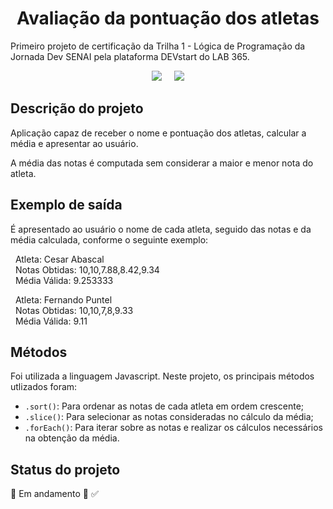 <h1 align="center"> Avaliação da pontuação dos atletas </h1>

Primeiro projeto de certificação da Trilha 1 - Lógica de Programação da Jornada Dev SENAI pela plataforma DEVstart do LAB 365.

<p align="center">
  <img loading="lazy" src="https://github.com/user-attachments/assets/00463754-9f8e-4569-919f-fd6209618d2b"/> 
  &nbsp;&nbsp;&nbsp;
  <img loading="lazy" src="https://github.com/user-attachments/assets/8a0e544f-fe7b-471f-ad3e-5beba6aaf67f"/>
</p>

## Descrição do projeto
Aplicação capaz de receber o nome e pontuação dos atletas, calcular a média e apresentar ao usuário.

A média das notas é computada sem considerar a maior e menor nota do atleta.


## Exemplo de saída
É apresentado ao usuário o nome de cada atleta, seguido das notas e da média calculada, conforme o seguinte exemplo:

<p>
&nbsp Atleta: Cesar Abascal <br />
&nbsp Notas Obtidas: 10,10,7.88,8.42,9.34 <br />
&nbsp Média Válida: 9.253333 <br /> 
</p>

<p>
&nbsp Atleta: Fernando Puntel <br />
&nbsp Notas Obtidas: 10,10,7,8,9.33 <br />
&nbsp Média Válida: 9.11 <br />
</p>


## Métodos
Foi utilizada a linguagem Javascript. 
Neste projeto, os principais métodos utlizados foram:

- `.sort()`: Para ordenar as notas de cada atleta em ordem crescente;
- `.slice()`: Para selecionar as notas consideradas no cálculo da média;
- `.forEach()`: Para iterar sobre as notas e realizar os cálculos necessários na obtenção da média.


## Status do projeto
:construction: Em andamento :construction:
✅
